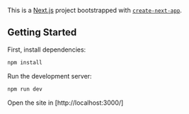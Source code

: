 This is a [Next.js](https://nextjs.org/) project bootstrapped with [`create-next-app`](https://github.com/vercel/next.js/tree/canary/packages/create-next-app).

## Getting Started
First, install dependencies:

```bash
npm install
```

Run the development server:

```bash
npm run dev
```

Open the site in [http://localhost:3000/]
